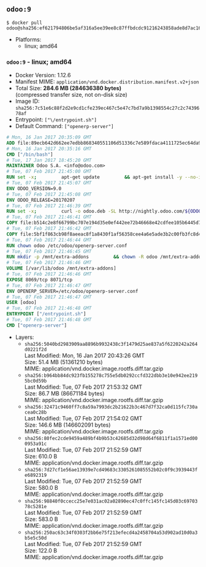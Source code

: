 ## `odoo:9`

```console
$ docker pull odoo@sha256:ef621794806be5af316a5ee39ee8c87ffbdcdc91216243858ade8d7ac1618b74
```

-	Platforms:
	-	linux; amd64

### `odoo:9` - linux; amd64

-	Docker Version: 1.12.6
-	Manifest MIME: `application/vnd.docker.distribution.manifest.v2+json`
-	Total Size: **284.6 MB (284636380 bytes)**  
	(compressed transfer size, not on-disk size)
-	Image ID: `sha256:7c51e6c88f2d2e9cd1cfe239ec467c5e47c7bd7a9b1398554c27c2c7439678af`
-	Entrypoint: `["\/entrypoint.sh"]`
-	Default Command: `["openerp-server"]`

```dockerfile
# Mon, 16 Jan 2017 20:35:09 GMT
ADD file:89ecb642d662ee7edbb868340551106d51336c7e589fdaca4111725ec64da957 in / 
# Mon, 16 Jan 2017 20:35:16 GMT
CMD ["/bin/bash"]
# Tue, 17 Jan 2017 18:45:20 GMT
MAINTAINER Odoo S.A. <info@odoo.com>
# Tue, 07 Feb 2017 21:45:00 GMT
RUN set -x;         apt-get update         && apt-get install -y --no-install-recommends             ca-certificates             curl             node-less             python-gevent             python-pip             python-renderpm             python-support             python-watchdog         && curl -o wkhtmltox.deb -SL http://nightly.odoo.com/extra/wkhtmltox-0.12.1.2_linux-jessie-amd64.deb         && echo '40e8b906de658a2221b15e4e8cd82565a47d7ee8 wkhtmltox.deb' | sha1sum -c -         && dpkg --force-depends -i wkhtmltox.deb         && apt-get -y install -f --no-install-recommends         && apt-get purge -y --auto-remove -o APT::AutoRemove::RecommendsImportant=false -o APT::AutoRemove::SuggestsImportant=false npm         && rm -rf /var/lib/apt/lists/* wkhtmltox.deb         && pip install psycogreen==1.0
# Tue, 07 Feb 2017 21:45:07 GMT
ENV ODOO_VERSION=9.0
# Tue, 07 Feb 2017 21:45:08 GMT
ENV ODOO_RELEASE=20170207
# Tue, 07 Feb 2017 21:46:39 GMT
RUN set -x;         curl -o odoo.deb -SL http://nightly.odoo.com/${ODOO_VERSION}/nightly/deb/odoo_${ODOO_VERSION}c.${ODOO_RELEASE}_all.deb         && echo '4ff504f4b2a49667a0bc8bbca95079305d8108c8 odoo.deb' | sha1sum -c -         && dpkg --force-depends -i odoo.deb         && apt-get update         && apt-get -y install -f --no-install-recommends         && rm -rf /var/lib/apt/lists/* odoo.deb
# Tue, 07 Feb 2017 21:46:41 GMT
COPY file:b514c2e8f66799bc707e194d35e0ef442ee72b46668e42cdfee105b6445d7eb0 in / 
# Tue, 07 Feb 2017 21:46:42 GMT
COPY file:5bf1f863cb98f8aeeac8f1a8430f1af56358cee4a6e5ade3b2c00fb3fc8d4162 in /etc/odoo/ 
# Tue, 07 Feb 2017 21:46:44 GMT
RUN chown odoo /etc/odoo/openerp-server.conf
# Tue, 07 Feb 2017 21:46:45 GMT
RUN mkdir -p /mnt/extra-addons         && chown -R odoo /mnt/extra-addons
# Tue, 07 Feb 2017 21:46:46 GMT
VOLUME [/var/lib/odoo /mnt/extra-addons]
# Tue, 07 Feb 2017 21:46:46 GMT
EXPOSE 8069/tcp 8071/tcp
# Tue, 07 Feb 2017 21:46:47 GMT
ENV OPENERP_SERVER=/etc/odoo/openerp-server.conf
# Tue, 07 Feb 2017 21:46:47 GMT
USER [odoo]
# Tue, 07 Feb 2017 21:46:48 GMT
ENTRYPOINT ["/entrypoint.sh"]
# Tue, 07 Feb 2017 21:46:48 GMT
CMD ["openerp-server"]
```

-	Layers:
	-	`sha256:5040bd2983909aa8896b9932438c3f1479d25ae837a5f6220242a264d0221f2d`  
		Last Modified: Mon, 16 Jan 2017 20:43:26 GMT  
		Size: 51.4 MB (51361210 bytes)  
		MIME: application/vnd.docker.image.rootfs.diff.tar.gzip
	-	`sha256:b964bb84dc923fb155278c755e5db0292ccfd322dbb3e10e942ee2195bc0d59b`  
		Last Modified: Tue, 07 Feb 2017 21:53:32 GMT  
		Size: 86.7 MB (86671184 bytes)  
		MIME: application/vnd.docker.image.rootfs.diff.tar.gzip
	-	`sha256:32471c9460ff7c8a59a7993dc2b21622b3c467d7f32ca0d115fc730acea0c28b`  
		Last Modified: Tue, 07 Feb 2017 21:54:02 GMT  
		Size: 146.6 MB (146602091 bytes)  
		MIME: application/vnd.docker.image.rootfs.diff.tar.gzip
	-	`sha256:80fec2cde9459a489bf4b9b53c42685d32d98d64f6811f1a1571ed000953a91c`  
		Last Modified: Tue, 07 Feb 2017 21:52:59 GMT  
		Size: 610.0 B  
		MIME: application/vnd.docker.image.rootfs.diff.tar.gzip
	-	`sha256:7d27cf1e56ae13939e7cd49683c3305261085552b02c0f9c3939443fe6892319`  
		Last Modified: Tue, 07 Feb 2017 21:52:59 GMT  
		Size: 580.0 B  
		MIME: application/vnd.docker.image.rootfs.diff.tar.gzip
	-	`sha256:98840f0ccecc25e7e031ac02a02890ec47c0ffc145fc145d03c6970378c5281e`  
		Last Modified: Tue, 07 Feb 2017 21:52:59 GMT  
		Size: 583.0 B  
		MIME: application/vnd.docker.image.rootfs.diff.tar.gzip
	-	`sha256:250ac63c34f0303f2bb6e75f213efecd4a2458704a53d902ad10d0a3b5e5c50d`  
		Last Modified: Tue, 07 Feb 2017 21:52:59 GMT  
		Size: 122.0 B  
		MIME: application/vnd.docker.image.rootfs.diff.tar.gzip
